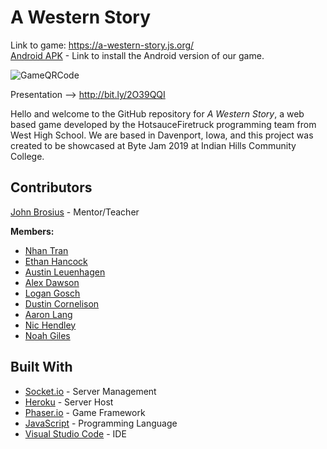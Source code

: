 # A Western Story

Link to game: https://a-western-story.js.org/
<br/>
[Android APK](https://github.com/HotsauceFiretruck/A-Western-Story/releases/tag/v1.0) - Link to install the Android version of our game.

![GameQRCode](GameQR.png)

Presentation --> http://bit.ly/2O39QQI

Hello and welcome to the GitHub repository for _A Western Story_, a web based game developed by the HotsauceFiretruck programming team from West High School. We are based in Davenport, Iowa, and this project was created to be showcased at Byte Jam 2019 at Indian Hills Community College. 

## Contributors
[John Brosius](https://github.com/brosius02) - Mentor/Teacher

__Members:__
* [Nhan Tran](https://github.com/tranqnhan)
* [Ethan Hancock](https://github.com/ETRulz)
* [Austin Leuenhagen](https://github.com/Lui798)
* [Alex Dawson](https://github.com/adawson21)
* [Logan Gosch](https://github.com/logan-gosch)
* [Dustin Cornelison](https://github.com/CodingSyntax)
* [Aaron Lang](https://github.com/alang2002)
* [Nic Hendley](https://github.com/nhendley10547)
* [Noah Giles](https://github.com/NoahGiles)


## Built With

* [Socket.io](https://socket.io) - Server Management
* [Heroku](https://www.heroku.com) - Server Host
* [Phaser.io](https://phaser.io) - Game Framework
* [JavaScript](https://www.javascript.com) - Programming Language
* [Visual Studio Code](https://code.visualstudio.com) - IDE
